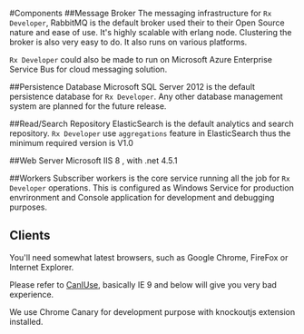﻿#Components
##Message Broker
The messaging infrastructure for `Rx Developer`, RabbitMQ is the default broker used their to their Open Source nature and ease of use. It's highly scalable with erlang node. Clustering the broker is also very easy to do. It also runs on various platforms.

`Rx Developer` could also be made to run on Microsoft Azure Enterprise Service Bus for cloud messaging solution.


##Persistence Database
Microsoft SQL Server 2012 is the default persistence database for `Rx Developer`. Any other database management system are planned for the future release.


##Read/Search Repository
ElasticSearch is the default analytics and search repository. `Rx Developer` use `aggregations` feature in ElasticSearch thus the minimum required version is V1.0

##Web Server
Microsoft IIS 8 , with .net 4.5.1

##Workers
Subscriber workers is the core service running all the job for `Rx Developer` operations. This is configured as Windows Service for production envrironment and Console application for development and debugging purposes.

## Clients
You'll need somewhat latest browsers, such as Google Chrome, FireFox or Internet Explorer.

Please refer to [CanIUse](http://www.caniuse.com), basically IE 9 and below will give you very bad experience.

We use Chrome Canary for development purpose with knockoutjs extension installed.

